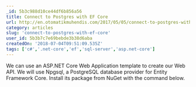 ```yaml
---
_id: 5b3c988d10ce44df6b856a56
title: Connect to Postgres with EF Core
url: http://en.otomatikmuhendis.com/2017/05/05/connect-to-postgres-with-ef-core/
category: articles
slug: 'connect-to-postgres-with-ef-core'
user_id: 5b3b7c7e69bebde3b38d6aba
createdOn: '2018-07-04T09:51:09.535Z'
tags: ['c#','.net-core','ef','sql-server','asp.net-core']
---
```


We can use an ASP.NET Core Web Application template to create our Web API. We will use Npgsql, a PostgreSQL database provider for Entity Framework Core. Install its package from NuGet with the command below.
